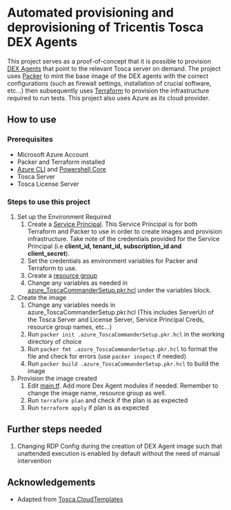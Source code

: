 # Automated provisioning and deprovisioning of Tricentis Tosca DEX Agents

This project serves as a proof-of-concept that it is possible to provision [DEX Agents](https://documentation.tricentis.com/tosca/2320/en/content/distributed_execution/dex_setup_intro.htm) that point to the relevant Tosca server on demand. The project uses [Packer](https://github.com/hashicorp/packer) to mint the base image of the DEX agents with the correct configurations (such as firewall settings, installation of crucial software, etc...) then subsequently uses [Terraform](https://github.com/hashicorp/terraform) to provision the infrastructure required to run tests. This project also uses Azure as its cloud provider.

## How to use
### Prerequisites 
 - Microsoft Azure Account
 - Packer and Terraform installed
 - [Azure CLI](https://learn.microsoft.com/en-us/cli/azure/install-azure-cli) and [Powershell Core](https://learn.microsoft.com/en-us/powershell/scripting/install/installing-powershell?view=powershell-7.4)
 - Tosca Server
 - Tosca License Server
### Steps to use this project
1. Set up the Environment Required
     1) Create a [Service Principal](https://learn.microsoft.com/en-us/cli/azure/azure-cli-sp-tutorial-1?tabs=bash). This Service Principal is for both Terraform and Packer to use in order to create images and provision infrastructure. Take note of the credentials provided for the Service Principal (i.e **client_id, tenant_id, subscription_id and client_secret**).
     2) Set the credentials as environment variables for Packer and Terraform to use.
     3) Create a [resource group](https://learn.microsoft.com/en-us/powershell/module/az.resources/new-azresourcegroup?view=azps-12.1.0)
     4) Change any variables as needed in [azure_ToscaCommanderSetup.pkr.hcl](ToscaDEX-Packer-Terraform/Packer/azure_ToscaCommanderSetup.pkr.hcl) under the variables block.
2.  Create the image
     1) Change any variables needs in azure_ToscaCommanderSetup.pkr.hcl (This includes ServerUri of the Tosca Server and License Server, Service Principal Creds, resource group names, etc...)
     3) Run ```packer init .azure_ToscaCommanderSetup.pkr.hcl``` in the working directory of choice
     4) Run ```packer fmt .azure_ToscaCommanderSetup.pkr.hcl``` to format the file and check for errors (use ```packer inspect``` if needed)
     5) Run ```packer build .azure_ToscaCommanderSetup.pkr.hcl``` to build the image
3. Provision the image created
     1) Edit [main.tf](ToscaDEX-Packer-Terraform/Terraform/main.tf). Add more Dex Agent modules if needed. Remember to change the image name, resource group as well.
     2) Run ```terraform plan``` and check if the plan is as expected
     3) Run ```terraform apply``` if plan is as expected

## Further steps needed
1. Changing RDP Config during the creation of DEX Agent image such that unattended execution is enabled by default without the need of manual intervention

## Acknowledgements
  - Adapted from [Tosca.CloudTemplates](https://github.com/Tricentis/Tosca.CloudTemplates/tree/main)
